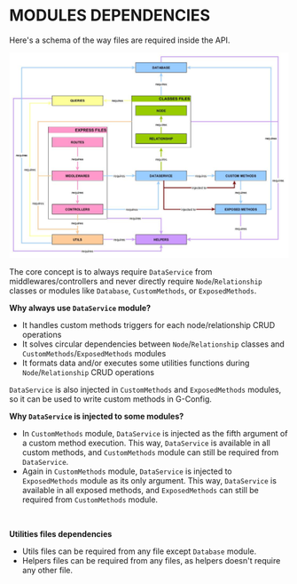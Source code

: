 # MODULES DEPENDENCIES

Here's a schema of the way files are required inside the API.

![dependencies-chart](assets/dependencies-graph.jpg)

The core concept is to always require `DataService` from middlewares/controllers and never directly require `Node`/`Relationship` classes or modules like `Database`, `CustomMethods`, or `ExposedMethods`.

**Why always use `DataService` module?**
- It handles custom methods triggers for each node/relationship CRUD operations
- It solves circular dependencies between `Node`/`Relationship` classes and `CustomMethods`/`ExposedMethods` modules
- It formats data and/or executes some utilities functions during `Node`/`Relationship` CRUD operations

`DataService` is also injected in `CustomMethods` and `ExposedMethods` modules, so it can be used to write custom methods in G-Config. 

**Why `DataService` is injected to some modules?**
- In `CustomMethods` module, `DataService` is injected as the fifth argument of a custom method execution. This way, `DataService` is available in all custom methods, and `CustomMethods` module can still be required from `DataService`.
- Again in `CustomMethods` module, `DataService` is injected to `ExposedMethods` module as its only argument. This way, `DataService` is available in all exposed methods, and `ExposedMethods` can still be required from `CustomMethods` module.  

<br>

**Utilities files dependencies**
- Utils files can be required from any file except `Database` module.
- Helpers files can be required from any files, as helpers doesn't require any other file.
